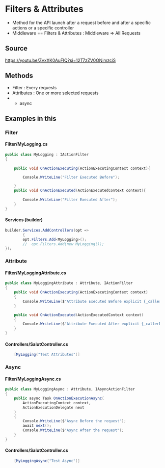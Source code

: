 # Filters & Attributes

- Method for the API launch after a request before and after a specific actions or a specific controller
- Middleware =\= Filters & Attributes : Middleware => All Requests
## Source 
https://youtu.be/ZvxXK0AuFIQ?si=12T7zZV0ONimzciS

## Methods

- Filter : Every requests
- Attributes : One or more selected requests
- + async

## Examples in this
### Filter
#### Filter/MyLogging.cs
```cs
public class MyLogging : IActionFilter
{
	
	public void OnActionExecuting(ActionExecutingContext context){

		Console.WriteLine("Filter Executed Before");

	}
	public void OnActionExecuted(ActionExecutedContext context){
		
		Console.WriteLine("Filter Executed After");
	}
}
```
#### Services (builder)
```cs
builder.Services.AddControllers(opt =>
        {
        opt.Filters.Add<MyLogging>();
        //  opt.Filters.Add(new MyLogging());
});
```
### Attribute
#### Filter/MyLoggingAttribute.cs
```cs
public class MyLoggingAttribute : Attribute, IActionFilter
{
    public void OnActionExecuting(ActionExecutingContext context)
    {
        Console.WriteLine($"Attribute Executed Before explicit {_callerName}");
    }

    public void OnActionExecuted(ActionExecutedContext context)
    {
        Console.WriteLine($"Attribute Executed After explicit {_callerName}");
    }
}
```
#### Controllers/SalutController.cs
```cs
    [MyLogging("Test Attributes")]
```
### Async

#### Filter/MyLoggingAsync.cs
```cs
public class MyLoggingAsync : Attribute, IAsyncActionFilter
{
    public async Task OnActionExecutionAsync(
        ActionExecutingContext context,
        ActionExecutionDelegate next
    )
    {
        Console.WriteLine($"Async Before the request");
        await next();
        Console.WriteLine($"Async After the request");
    }
}
```
#### Controllers/SalutController.cs
```cs
    [MyLoggingAsync("Test Async")]
```

